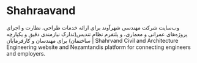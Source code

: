 # Shahraavand
وب‌سایت شرکت مهندسی شهرآوند برای ارائه خدمات طراحی، نظارت و اجرای پروژه‌های عمرانی و معماری، و پلتفرم نظام تندیس(تدارک نیازمندی دقیق و یکپارچه ساختمان) برای مهندسان و کارفرمایان | Shahrvand Civil and Architecture Engineering website and Nezamtandis platform for connecting engineers and employers.
